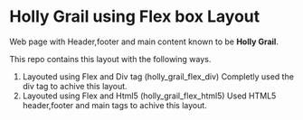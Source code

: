 # Holly Grail using Flex box Layout
Web page with Header,footer and main content known to be **Holly Grail**.

This repo contains this layout with the following ways.

1. Layouted using Flex and Div tag (holly_grail_flex_div)
    Completly used the div tag to achive this layout.
2. Layouted using Flex and Html5 (holly_grail_flex_html5)
    Used HTML5 header,footer and main tags to achive this layout.

    
    

